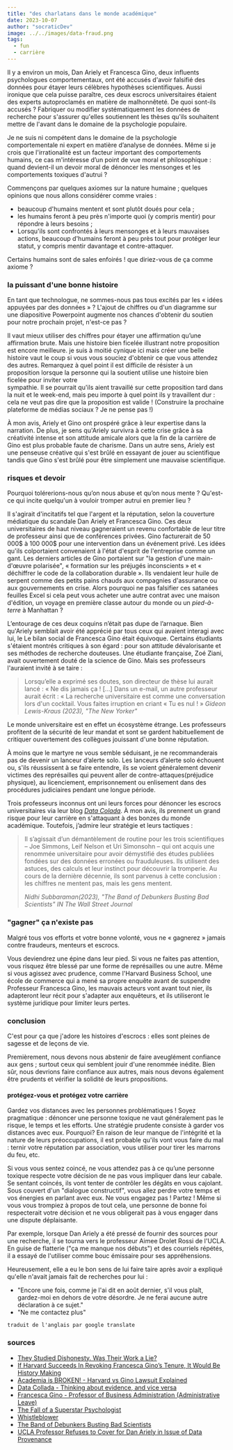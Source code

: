 ```yaml
---
title: "des charlatans dans le monde académique"
date: 2023-10-07
author: "socraticDev"
image: ../../images/data-fraud.png
tags:
  - fun
  - carrière
---
```


Il y a environ un mois, Dan Ariely et Francesca Gino, deux influents
psychologues comportementaux, ont été accusés d'avoir falsifié des données pour
étayer leurs célèbres hypothèses scientifiques. Aussi ironique que cela puisse paraître, ces deux
escrocs universitaires
étaient des experts autoproclamés en matière de malhonnêteté. De quoi sont-ils accusés ?
Fabriquer ou modifier systématiquement les données de recherche pour s'assurer
qu'elles soutiennent les thèses qu'ils souhaitent mettre de l'avant dans le
domaine de la psychologie populaire.

Je ne suis ni compétent dans le domaine de la psychologie comportementale ni expert
en matière d’analyse de données. Même si je crois que l'irrationalité est un
facteur important des comportements humains, ce cas m'intéresse d’un point de vue moral et philosophique : quand devient-il un devoir moral de dénoncer les mensonges et
les comportements toxiques d'autrui ?

Commençons par quelques axiomes sur la nature humaine ; quelques opinions que nous allons considérer comme vraies :

- beaucoup d'humains mentent et sont plutôt doués pour cela ;
- les humains feront à peu près n'importe quoi (y compris mentir) pour répondre à leurs besoins ;
- Lorsqu'ils sont confrontés à leurs mensonges et à leurs mauvaises actions,
  beaucoup d'humains feront à peu près tout pour protéger leur statut, y
  compris mentir davantage et contre-attaquer.

Certains humains sont de sales enfoirés ! que diriez-vous de ça comme axiome ?

### la puissant d'une bonne histoire

En tant que technologue, ne sommes-nous pas tous excités par les « idées
appuyées par des données » ? L'ajout de chiffres ou d'un diagramme sur une
diapositive Powerpoint augmente nos chances d'obtenir du soutien pour notre
prochain projet, n'est-ce pas ?

Il vaut mieux utiliser des chiffres pour étayer une affirmation qu’une
affirmation brute. Mais une histoire bien ficelée illustrant notre
proposition est encore meilleure. je suis à moitié cynique ici mais créer une
belle histoire vaut le coup si vous vous souciez d'obtenir ce que vous attendez des autres. Remarquez à quel point il est difficile de résister à un
proposition lorsque la personne qui la soutient utilise une histoire bien
ficelée pour inviter votre  
sympathie. Il se pourrait qu'ils aient travaillé sur cette proposition tard dans la nuit et
le week-end, mais peu importe à quel point ils y travaillent dur : cela ne veut pas dire que
la proposition est valide ! (Construire la prochaine plateforme de médias sociaux ? Je ne pense pas !)

À mon avis, Ariely et Gino ont prospéré grâce à leur expertise dans
la narration. De plus, je sens qu'Ariely survivra à cette crise grâce à
sa créativité intense et son attitude amicale alors que la fin de la carrière
de Gino est plus probable faute de charisme. Dans un autre sens, Ariely est une
penseuse créative qui s'est brûlé en essayant de jouer au scientifique tandis
que Gino s'est brûlé pour être simplement une mauvaise scientifique.

### risques et devoir

Pourquoi tolérerions-nous qu’on nous abuse et qu’on nous mente ?
Qu'est-ce qui incite quelqu'un à vouloir tromper autrui en premier lieu ?

Il s'agirait d'incitatifs tel que l'argent et la réputation, selon la
couverture médiatique du scandale Dan Ariely et Francesca Gino. Ces deux  
universitaires de haut niveau gagneraient un revenu confortable de leur titre
de professeur ainsi que de conférences privées. Gino facturerait de 50 000$ à
100 000$ pour une intervention dans un événement privé. Les idées qu'ils
colportaient convenaient à l'état d'esprit de l'entreprise comme un gant. Les
derniers articles de Gino portaient sur "la gestion d'une main-d'œuvre
polarisée", « formation sur les préjugés inconscients » et « déchiffrer le code
de la collaboration durable ». Ils vendaient leur huile de serpent comme des
petits pains chauds aux compagnies d'assurance ou aux gouvernements en crise. Alors
pourquoi ne pas falsifier ces satanées feuilles Excel si cela peut vous acheter une
autre contrat avec une maison d'édition, un voyage en première classe autour du monde ou un
_pied-à-terre_ à Manhattan ?

L’entourage de ces deux coquins n’était pas dupe de l’arnaque. Bien qu'Ariely
semblait avoir été apprécié par tous ceux qui avaient interagi avec lui, le
Le bilan social de Francesca Gino était équivoque. Certains étudiants s'étaient montrés
critiques à son égard : pour son attitude dévalorisante et
ses méthodes de recherche douteuses. Une étudiante française,
Zoé Ziani, avait ouvertement douté de la science de Gino. Mais ses professeurs l'auraient invité
à se taire :

> Lorsqu’elle a exprimé ses doutes, son directeur de thèse lui aurait lancé : «
> Ne dis jamais ça ! [...] Dans un e-mail, un autre professeur aurait écrit : « La recherche
> universitaire est comme une conversation lors d'un cocktail. Vous faites
> irruption en criant « Tu es nul ! »
> <cite>Gideon Lewis-Kraus (2023), "The New Yorker"</cite>

Le monde universitaire est en effet un écosystème étrange. Les professeurs
profitent de la sécurité de leur mandat et sont se gardent habituellement de critiquer
ouvertement des collègues jouissant d'une bonne réputation.

À moins que le martyre ne vous semble séduisant, je ne recommanderais pas de
devenir un lanceur d’alerte solo. Les lanceurs d’alerte solo échouent ou, s'ils
réussissent à se faire entendre, ils se voient généralement devenir victimes des représailles qui peuvent aller de contre-attaques(préjudice physique), au licenciement,
emprisonnement ou enlisement dans des procédures judiciaires pendant une longue période.

Trois professeurs inconnus ont uni leurs forces pour dénoncer les escrocs universitaires via leur
blog [_Data Colada_](https://datacolada.org/). À mon avis, ils prennent un grand risque pour leur carrière
en s'attaquant à des bonzes du monde académique. Toutefois, j’admire leur stratégie et leurs tactiques :

> Il s’agissait d’un démantèlement de routine pour les trois scientifiques – Joe Simmons, Leif Nelson et Uri Simonsohn – qui ont acquis une renommée universitaire pour avoir démystifié des études publiées fondées sur des données erronées ou frauduleuses. Ils utilisent des astuces, des calculs et leur instinct pour découvrir la tromperie. Au cours de la dernière décennie, ils sont parvenus à cette conclusion : les chiffres ne mentent pas, mais les gens mentent.
>
> <cite>Nidhi Subbaraman(2023), "The Band of Debunkers Busting Bad Scientists"
> IN The Wall Street Journal</cite>

### "gagner" ça n'existe pas

Malgré tous vos efforts et votre bonne volonté, vous ne « gagnerez » jamais contre
fraudeurs, menteurs et escrocs.

Vous deviendrez une épine dans leur pied. Si vous ne faites pas attention, vous risquez
être blessé par une forme de représailles ou une autre. Même si vous agissez
avec prudence, comme l'Harvard Business School, une école de commerce qui a
mené sa propre enquête avant de suspendre Professeur Francesca Gino, les
mauvais acteurs vont avant tout nier, ils adapteront leur récit pour
s'adapter aux enquêteurs, et ils utiliseront le système juridique pour limiter
leurs pertes.

### conclusion

C'est pour ça que j'adore les histoires d'escrocs : elles sont pleines de
sagesse et de leçons de vie.

Premièrement, nous devons nous abstenir de faire aveuglément confiance aux gens
; surtout ceux qui semblent jouir d'une renommée inédite. Bien sûr, nous devrions
faire confiance aux autres, mais nous devons également être prudents et
vérifier la solidité de leurs propositions.

#### protégez-vous et protégez votre carrière

Gardez vos distances avec les personnes problématiques ! Soyez pragmatique :
dénoncer une personne toxique ne vaut généralement pas le risque, le temps et
les efforts. Une stratégie prudente consiste à garder vos distances avec eux.
Pourquoi? En raison de leur manque de l'intégrité et la nature de leurs
préoccupations, il est probable qu'ils vont vous faire du mal : ternir votre
réputation par association, vous utiliser pour tirer les marrons du feu, etc.

Si vous vous sentez coincé, ne vous attendez pas à ce qu’une personne toxique
respecte votre décision de ne pas vous impliquer dans leur cabale. Se sentant
coincés, ils vont tenter de contrôler les dégâts en vous cajolant. Sous couvert
d'un "dialogue constructif", vous allez perdre votre temps et vos énergies en
parlant avec eux. Ne vous engagez pas ! Partez ! Même si vous vous trompiez à
propos de tout cela, une personne de bonne foi respecterait votre décision et
ne vous obligerait pas à vous engager dans une dispute déplaisante.

Par exemple, lorsque Dan Ariely a été pressé de fournir des sources pour une recherche, il
se tourna vers le professeur Aimee Drolet Rossi de l'UCLA. En guise de flatterie ("ça me manque
nos débuts") et des courriels répétés, il a essayé de l'utiliser comme bouc émissaire pour
ses appréhensions.

Heureusement, elle a eu le bon sens de lui faire taire après avoir
a expliqué qu'elle n'avait jamais fait de recherches pour lui :

- "Encore une fois, comme je l'ai dit en août dernier, s'il vous plaît,
  gardez-moi en dehors de votre désordre. Je ne ferai aucune autre déclaration
  à ce sujet."
- "Ne me contactez plus"

`traduit de l'anglais par google translate`

### sources

- [They Studied Dishonesty. Was Their Work a Lie?](https://www.newyorker.com/magazine/2023/10/09/they-studied-dishonesty-was-their-work-a-lie)
- [If Harvard Succeeds In Revoking Francesca Gino’s Tenure, It Would Be History Making](https://finance.yahoo.com/news/harvard-succeeds-revoking-francesca-gino-173153348.html)
- [Academia is BROKEN! - Harvard vs Gino Lawsuit Explained](https://www.youtube.com/watch?v=sRmJILI1rmc)
- [Data Collada - Thinking about evidence, and vice versa](https://datacolada.org/)
- [Francesca Gino - Professor of Business Administration (Administrative Leave)](https://www.hbs.edu/faculty/Pages/profile.aspx?facId=271812)
- [The Fall of a Superstar Psychologist](https://youtu.be/Q3tSG8h_O3A?si=ALHNMVWUvbonY44A)
- [Whistleblower](https://www.wikiwand.com/en/Whistleblower)
- [The Band of Debunkers Busting Bad Scientists](https://www.wsj.com/science/data-colada-debunk-stanford-president-research-14664f3)
- [UCLA Professor Refuses to Cover for Dan Ariely in Issue of Data Provenance](https://openmkt.org/blog/2023/ucla-professor-refuses-to-cover-for-dan-ariely-in-issue-of-data-provenance/)

